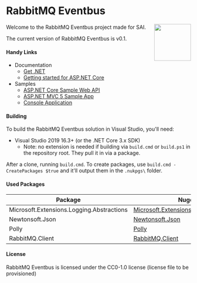 ﻿# RabbitMQ Eventbus

[<img align="right" width="100px" src="https://avatars.githubusercontent.com/u/90261798?s=200&v=4" />](https://github.com/SAI-GH-ORG)

Welcome to the RabbitMQ Eventbus project made for SAI.

The current version of RabbitMQ Eventbus is v0.1.

#### Handy Links

* Documentation
  * [Get .NET](https://dotnet.microsoft.com/download/dotnet)
  * [Getting started for ASP.NET Core](https://dotnet.microsoft.com/learn/dotnet/hello-world-tutorial/intro)
* Samples
  * [ASP.NET Core Sample Web API](https://docs.microsoft.com/en-us/aspnet/core/tutorials/first-web-api)
  * [ASP.NET MVC 5 Sample App](https://docs.microsoft.com/en-us/aspnet/core/tutorials/first-mvc-app/start-mvc)
  * [Console Application](https://docs.microsoft.com/en-us/dotnet/core/tutorials/with-visual-studio)

#### Building
To build the RabbitMQ Eventbus solution in Visual Studio, you'll need:
- Visual Studio 2019 16.3+ (or the .NET Core 3.x SDK)
  - Note: no extension is needed if building via `build.cmd` or `build.ps1` in the repository root. They pull it in via a package.

After a clone, running `build.cmd`. To create packages, use `build.cmd -CreatePackages $true` and it'll output them in the `.nukpgs\` folder.

#### Used Packages

| Package | Nuget link |
| ------- | ---- |
| Microsoft.Extensions.Logging.Abstractions| [Microsoft.Extensions.Logging.Abstractions](https://www.nuget.org/packages/Microsoft.Extensions.Logging.Abstractions/5.0.0) |
| Newtonsoft.Json | [Newtonsoft.Json](https://www.nuget.org/packages/Newtonsoft.Json/13.0.1) |
| Polly | [Polly](https://www.nuget.org/packages/Polly/7.2.2) |
| RabbitMQ.Client | [RabbitMQ.Client](https://www.nuget.org/packages/RabbitMQ.Client/6.2.2) |
<!-- Gen script inspiration: https://gist.github.com/NickCraver/33a825aca1fd0893ea019976a2f98850 -->

#### License
RabbitMQ Eventbus is licensed under the CC0-1.0 license (license file to be provisioned)
